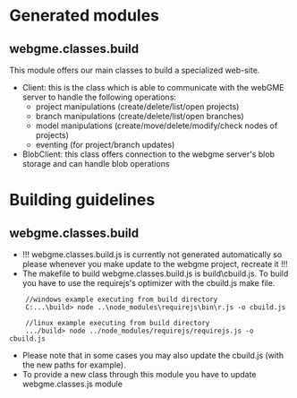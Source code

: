 
# Generated modules

## webgme.classes.build

This module offers our main classes to build a specialized web-site.

   * Client: this is the class which is able to communicate with the webGME server to handle the following operations:
      * project manipulations (create/delete/list/open projects)
      * branch manipulations (create/delete/list/open branches)
      * model manipulations (create/move/delete/modify/check nodes of projects)
      * eventing (for project/branch updates)
   * BlobClient: this class offers connection to the webgme server's blob storage and can handle blob operations
   
# Building guidelines

## webgme.classes.build   

   * !!! webgme.classes.build.js is currently not generated automatically so please whenever you make update to the webgme project, recreate it !!!
   * The makefile to build webgme.classes.build.js is build\cbuild.js. To build you have to use the requirejs's optimizer with the cbuild.js make file.
```
    //windows example executing from build directory
    C:...\build> node ..\node_modules\requirejs\bin\r.js -o cbuild.js
```
```    
    //linux example executing from build directory
    .../build> node ../node_modules/requirejs/requirejs.js -o cbuild.js
```    
   * Please note that in some cases you may also update the cbuild.js (with the new paths for example).
   * To provide a new class through this module you have to update webgme.classes.js module

